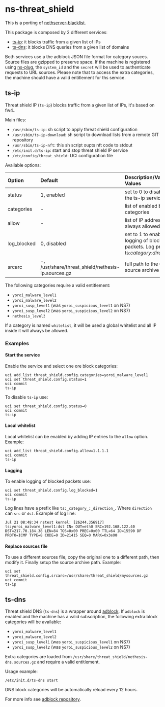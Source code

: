 # ns-threat_shield

This is a porting of [nethserver-blacklist](https://github.com/NethServer/nethserver-blacklist/).

This package is composed by 2 different services:

- [ts-ip](#ts-ip): it blocks traffic from a given list of IPs
- [ts-dns](#ts-dns): it blocks DNS queries from a given list of domains

Both services use a the adblock JSON file format for category souces.
Source files are gzipped to preserve space.
If the machine is registered using [ns-plug](../ns-plug), the `system_id` and the `secret` will be used to authenticate requests to URL sources.
Please note that to access the extra categories, the machine should have a valid entitlement for ths service.

## ts-ip

Threat shield IP (`ts-ip`) blocks traffic from a given list of IPs, it's based on fw4..

Main files:

- `/usr/sbin/ts-ip`: sh script to apply threat shield configuration
- `/usr/sbin/ts-ip-download`: sh script to download lists from a remote GIT repository
- `/usr/sbin/ts-ip-nft`: this sh script oupts nft code to stdout
- `/etc/init.d/ts-ip`: start and stop threat shield IP service
- `/etc/config/threat_shield`: UCI configuration file

Available options:

| Option             | Default                            | Description/Valid Values                                                                       |
| :----------------- | :--------------------------------- | :--------------------------------------------------------------------------------------------- |
| status             | 1, enabled                         | set to 0 to disable the ts-ip service                                                          |
| categories         | -                                  | list of enabled block categories                                                               |
| allow              | -                                  | list of IP address always allowed                                                              |
| log_blocked        | 0, disabled                        | set to 1 to enable the logging of blocked packets. Log prefix: ts:_category_:_direction_.      |
| srcarc             | -, /usr/share/threat_shield/nethesis-ip.sources.gz | full path to the used source archive                                           |


The following categories require a valid entitlement:

- `yoroi_malware_level1`
- `yoroi_malware_level2`
- `yoroi_susp_level1` (was `yoroi_suspicious_level1` on NS7)
- `yoroi_susp_level2` (was `yoroi_suspicious_level2` on NS7)
- `nethesis_level3`

If a category is named `whitelist`, it will be used a global whitelist and all IP inside it will always be allowed.

### Examples

#### Start the service

Enable the service and select one ore block categories:
```
uci add_list threat_shield.config.categories=yoroi_malware_level1
uci set threat_shield.config.status=1
uci commit
ts-ip
```

To disable `ts-ip` use:
```
uci set threat_shield.config.status=0
uci commit
ts-ip
```

#### Local whitelist

Local whitelist can be enabled by adding IP entries to the `allow` option. Example:
```
uci add_list threat_shield.config.allow=1.1.1.1
uci commit
ts-ip
```

#### Logging

To enable logging of blocked packets use:
```
uci set threat_shield.config.log_blocked=1
uci commit
ts-ip
```

Log lines have a prefix like `ts:_category_:_direction_`. Where `direction` can `src` or `dst`.
Example of log line:
```
Jul 21 08:48:34 nstest kernel: [26244.356917] ts:yoroi_malware_level1:dst IN= OUT=eth0 SRC=192.168.122.40 DST=217.70.184.38 LEN=84 TOS=0x00 PREC=0x00 TTL=64 ID=15590 DF PROTO=ICMP TYPE=8 CODE=0 ID=21415 SEQ=0 MARK=0x3e00
```

#### Replace sources file

To use a different sources file, copy the original one to a different path, then modify it.
Finally setup the source archive path. Example:
```
uci set threat_shield.config.srcarc=/usr/share/threat_shield/mysources.gz
uci commit
ts-ip
```

## ts-dns

Threat shield DNS (`ts-dns`) is a wrapper around [adblock](https://github.com/openwrt/packages/tree/master/net/adblock).
If `adblock` is enabled and the machine has a valid subscription, the following extra block categories will be available:

- `yoroi_malware_level1`
- `yoroi_malware_level2`
- `yoroi_susp_level1` (was `yoroi_suspicious_level1` on NS7)
- `yoroi_susp_level2` (was `yoroi_suspicious_level2` on NS7)


Extra categories are loaded from `/usr/share/threat_shield/nethesis-dns.sources.gz` and require a valid entitlement.

Usage example:
```
/etc/init.d/ts-dns start
```

DNS block categories will be automatically reload every 12 hours.

For more info see [adblock repository](https://github.com/openwrt/packages/tree/master/net/adblock).
